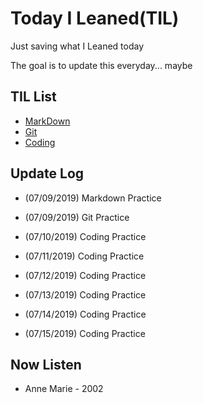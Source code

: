 # Today I Leaned(TIL)

Just saving what I Leaned today

The goal is to update this everyday... maybe



## TIL List

* [MarkDown](./Markdown)
* [Git](./Git)
* [Coding](./Coding)



## Update Log

* (07/09/2019) Markdown Practice

* (07/09/2019) Git Practice

* (07/10/2019) Coding Practice

* (07/11/2019) Coding Practice

* (07/12/2019) Coding Practice

* (07/13/2019) Coding Practice

* (07/14/2019) Coding Practice

* (07/15/2019) Coding Practice

  


## Now Listen  

- Anne Marie - 2002